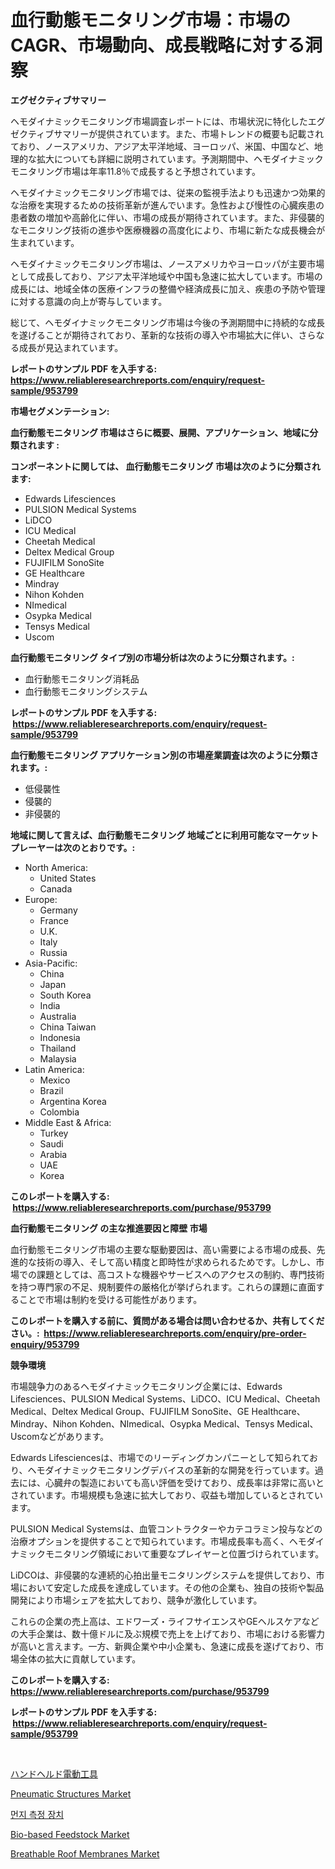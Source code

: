 <p><h1>血行動態モニタリング市場：市場のCAGR、市場動向、成長戦略に対する洞察</h1></p><p><strong>エグゼクティブサマリー</strong></p>
<p><p>ヘモダイナミックモニタリング市場調査レポートには、市場状況に特化したエグゼクティブサマリーが提供されています。また、市場トレンドの概要も記載されており、ノースアメリカ、アジア太平洋地域、ヨーロッパ、米国、中国など、地理的な拡大についても詳細に説明されています。予測期間中、ヘモダイナミックモニタリング市場は年率11.8％で成長すると予想されています。</p><p>ヘモダイナミックモニタリング市場では、従来の監視手法よりも迅速かつ効果的な治療を実現するための技術革新が進んでいます。急性および慢性の心臓疾患の患者数の増加や高齢化に伴い、市場の成長が期待されています。また、非侵襲的なモニタリング技術の進歩や医療機器の高度化により、市場に新たな成長機会が生まれています。</p><p>ヘモダイナミックモニタリング市場は、ノースアメリカやヨーロッパが主要市場として成長しており、アジア太平洋地域や中国も急速に拡大しています。市場の成長には、地域全体の医療インフラの整備や経済成長に加え、疾患の予防や管理に対する意識の向上が寄与しています。</p><p>総じて、ヘモダイナミックモニタリング市場は今後の予測期間中に持続的な成長を遂げることが期待されており、革新的な技術の導入や市場拡大に伴い、さらなる成長が見込まれています。</p></p>
<p><strong>レポートのサンプル PDF を入手する: <a href="https://www.reliableresearchreports.com/enquiry/request-sample/953799">https://www.reliableresearchreports.com/enquiry/request-sample/953799</a></strong></p>
<p><strong>市場セグメンテーション:</strong></p>
<p><strong> 血行動態モニタリング 市場はさらに概要、展開、アプリケーション、地域に分類されます :</strong></p>
<p><strong>コンポーネントに関しては、 血行動態モニタリング 市場は次のように分類されます: &nbsp;</strong></p>
<p><ul><li>Edwards Lifesciences</li><li>PULSION Medical Systems</li><li>LiDCO</li><li>ICU Medical</li><li>Cheetah Medical</li><li>Deltex Medical Group</li><li>FUJIFILM SonoSite</li><li>GE Healthcare</li><li>Mindray</li><li>Nihon Kohden</li><li>NImedical</li><li>Osypka Medical</li><li>Tensys Medical</li><li>Uscom</li></ul></p>
<p><strong> 血行動態モニタリング タイプ別の市場分析は次のように分類されます。:</strong></p>
<p><ul><li>血行動態モニタリング消耗品</li><li>血行動態モニタリングシステム</li></ul></p>
<p><strong>レポートのサンプル PDF を入手する: &nbsp;<a href="https://www.reliableresearchreports.com/enquiry/request-sample/953799">https://www.reliableresearchreports.com/enquiry/request-sample/953799</a></strong></p>
<p><strong> 血行動態モニタリング アプリケーション別の市場産業調査は次のように分類されます。:</strong></p>
<p><ul><li>低侵襲性</li><li>侵襲的</li><li>非侵襲的</li></ul></p>
<p><strong>地域に関して言えば、血行動態モニタリング 地域ごとに利用可能なマーケットプレーヤーは次のとおりです。:</strong></p>
<p><ul>
    <li>
        North America:
        <ul>
            <li>United States</li>
            <li>Canada</li>
        </ul>
    </li>
    <li>
        Europe:
        <ul>
            <li>Germany</li>
            <li>France</li>
            <li>U.K.</li>
            <li>Italy</li>
            <li>Russia</li>
        </ul>
    </li>
    <li>
        Asia-Pacific:
        <ul>
            <li>China</li>
            <li>Japan</li>
            <li>South Korea</li>
            <li>India</li>
            <li>Australia</li>
            <li>China Taiwan</li>
            <li>Indonesia</li>
            <li>Thailand</li>
            <li>Malaysia</li>
        </ul>
    </li>
    <li>
        Latin America:
        <ul>
            <li>Mexico</li>
            <li>Brazil</li>
            <li>Argentina Korea</li>
            <li>Colombia</li>
        </ul>
    </li>
    <li>
        Middle East & Africa:
        <ul>
            <li>Turkey</li>
            <li>Saudi</li>
            <li>Arabia</li>
            <li>UAE</li>
            <li>Korea</li>
        </ul>
    </li>
    </ul></p>
<p><strong>このレポートを購入する: &nbsp;<a href="https://www.reliableresearchreports.com/purchase/953799">https://www.reliableresearchreports.com/purchase/953799</a></strong></p>
<p><strong>血行動態モニタリング の主な推進要因と障壁 市場</strong></p>
<p><p>血行動態モニタリング市場の主要な駆動要因は、高い需要による市場の成長、先進的な技術の導入、そして高い精度と即時性が求められるためです。しかし、市場での課題としては、高コストな機器やサービスへのアクセスの制約、専門技術を持つ専門家の不足、規制要件の厳格化が挙げられます。これらの課題に直面することで市場は制約を受ける可能性があります。</p></p>
<p><strong>このレポートを購入する前に、質問がある場合は問い合わせるか、共有してください。:&nbsp; <a href="https://www.reliableresearchreports.com/enquiry/pre-order-enquiry/953799">https://www.reliableresearchreports.com/enquiry/pre-order-enquiry/953799</a></strong></p>
<p><strong>競争環境</strong></p>
<p><p>市場競争力のあるヘモダイナミックモニタリング企業には、Edwards Lifesciences、PULSION Medical Systems、LiDCO、ICU Medical、Cheetah Medical、Deltex Medical Group、FUJIFILM SonoSite、GE Healthcare、Mindray、Nihon Kohden、NImedical、Osypka Medical、Tensys Medical、Uscomなどがあります。</p><p>Edwards Lifesciencesは、市場でのリーディングカンパニーとして知られており、ヘモダイナミックモニタリングデバイスの革新的な開発を行っています。過去には、心臓弁の製造においても高い評価を受けており、成長率は非常に高いとされています。市場規模も急速に拡大しており、収益も増加しているとされています。</p><p>PULSION Medical Systemsは、血管コントラクターやカテコラミン投与などの治療オプションを提供することで知られています。市場成長率も高く、ヘモダイナミックモニタリング領域において重要なプレイヤーと位置づけられています。</p><p>LiDCOは、非侵襲的な連続的心拍出量モニタリングシステムを提供しており、市場において安定した成長を達成しています。その他の企業も、独自の技術や製品開発により市場シェアを拡大しており、競争が激化しています。</p><p>これらの企業の売上高は、エドワーズ・ライフサイエンスやGEヘルスケアなどの大手企業は、数十億ドルに及ぶ規模で売上を上げており、市場における影響力が高いと言えます。一方、新興企業や中小企業も、急速に成長を遂げており、市場全体の拡大に貢献しています。</p></p>
<p><strong>このレポートを購入する: &nbsp; <a href="https://www.reliableresearchreports.com/purchase/953799">https://www.reliableresearchreports.com/purchase/953799</a></strong></p>
<p><strong>レポートのサンプル PDF を入手する: &nbsp;<a href="https://www.reliableresearchreports.com/enquiry/request-sample/953799">https://www.reliableresearchreports.com/enquiry/request-sample/953799</a></strong><strong></strong></p>
<p>&nbsp;</p>
<p><p><a href="https://medium.com/@joanna-goyvaerts/%E6%90%BA%E5%B8%AF%E5%BC%8F%E9%9B%BB%E5%8B%95%E5%B7%A5%E5%85%B7%E5%B8%82%E5%A0%B4-%E7%A8%AE%E9%A1%9E-%E7%94%A8%E9%80%94-%E5%9C%B0%E7%90%86%E3%81%AB%E3%82%88%E3%82%8B%E5%8C%85%E6%8B%AC%E7%9A%84%E3%81%AA%E8%A9%95%E4%BE%A1-e30ebc1e197a">ハンドヘルド電動工具</a></p><p><a href="https://view.publitas.com/reportprime-1/pneumatic-structures-market-size-global-industry-overview-market-segmentation-and-forecast-2024-to-2031/">Pneumatic Structures Market</a></p><p><a href="https://medium.com/@sxxncxs5997177/%EB%A8%BC%EC%A7%80-%EC%B8%A1%EC%A0%95-%EC%9E%A5%EC%B9%98-%EC%8B%9C%EC%9E%A5-2031%EB%85%84%EA%B9%8C%EC%A7%80%EC%9D%98-%EB%8F%99%ED%96%A5-%EC%98%88%EC%B8%A1-%EB%B0%8F-%EA%B2%BD%EC%9F%81-%EB%B6%84%EC%84%9D-68f510abf642">먼지 측정 장치</a></p><p><a href="https://summer-dogwood-3e9.notion.site/Bio-based-Feedstock-Market-Research-Report-Provides-thorough-Industry-Overview-which-offers-an-In-D-2177c84026084a24a15741fdb5441993">Bio-based Feedstock Market</a></p><p><a href="https://view.publitas.com/reportprime-1/global-breathable-roof-membranes-market-by-types-applications-and-major-players-with-regional-growth-rate-analysis-and-development-situation-from-2024-to-2031/">Breathable Roof Membranes Market</a></p></p>